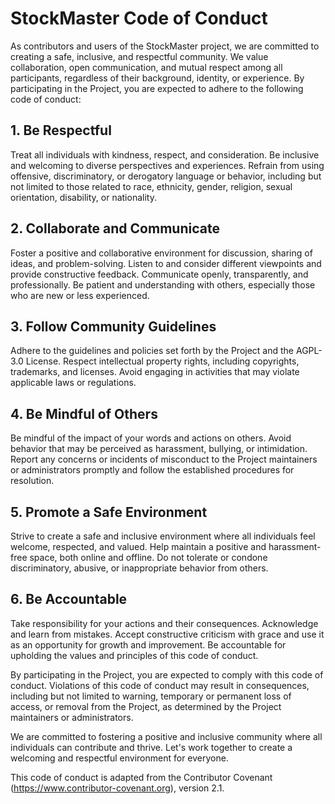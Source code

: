 # StockMaster Code of Conduct

As contributors and users of the StockMaster project, we are committed to creating a safe, inclusive, and respectful community. We value collaboration, open communication, and mutual respect among all participants, regardless of their background, identity, or experience. By participating in the Project, you are expected to adhere to the following code of conduct:

## 1. Be Respectful

Treat all individuals with kindness, respect, and consideration. Be inclusive and welcoming to diverse perspectives and experiences. Refrain from using offensive, discriminatory, or derogatory language or behavior, including but not limited to those related to race, ethnicity, gender, religion, sexual orientation, disability, or nationality.

## 2. Collaborate and Communicate

Foster a positive and collaborative environment for discussion, sharing of ideas, and problem-solving. Listen to and consider different viewpoints and provide constructive feedback. Communicate openly, transparently, and professionally. Be patient and understanding with others, especially those who are new or less experienced.

## 3. Follow Community Guidelines

Adhere to the guidelines and policies set forth by the Project and the AGPL-3.0 License. Respect intellectual property rights, including copyrights, trademarks, and licenses. Avoid engaging in activities that may violate applicable laws or regulations.

## 4. Be Mindful of Others

Be mindful of the impact of your words and actions on others. Avoid behavior that may be perceived as harassment, bullying, or intimidation. Report any concerns or incidents of misconduct to the Project maintainers or administrators promptly and follow the established procedures for resolution.

## 5. Promote a Safe Environment

Strive to create a safe and inclusive environment where all individuals feel welcome, respected, and valued. Help maintain a positive and harassment-free space, both online and offline. Do not tolerate or condone discriminatory, abusive, or inappropriate behavior from others.

## 6. Be Accountable

Take responsibility for your actions and their consequences. Acknowledge and learn from mistakes. Accept constructive criticism with grace and use it as an opportunity for growth and improvement. Be accountable for upholding the values and principles of this code of conduct.

By participating in the Project, you are expected to comply with this code of conduct. Violations of this code of conduct may result in consequences, including but not limited to warning, temporary or permanent loss of access, or removal from the Project, as determined by the Project maintainers or administrators.

We are committed to fostering a positive and inclusive community where all individuals can contribute and thrive. Let's work together to create a welcoming and respectful environment for everyone.

This code of conduct is adapted from the Contributor Covenant (https://www.contributor-covenant.org), version 2.1.
